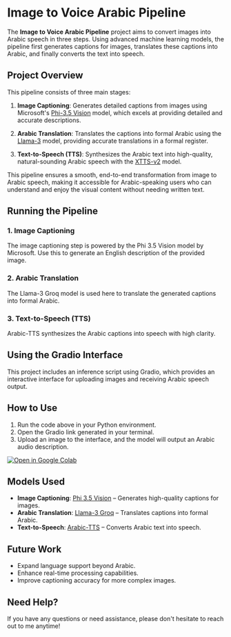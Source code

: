 # Image to Voice Arabic Pipeline

The **Image to Voice Arabic Pipeline** project aims to convert images into Arabic speech in three steps. Using advanced machine learning models, the pipeline first generates captions for images, translates these captions into Arabic, and finally converts the text into speech.

## Project Overview

This pipeline consists of three main stages:

1. **Image Captioning**: Generates detailed captions from images using Microsoft's [Phi-3.5 Vision](https://huggingface.co/microsoft/Phi-3.5-vision-instruct) model, which excels at providing detailed and accurate descriptions.
  
2. **Arabic Translation**: Translates the captions into formal Arabic using the [Llama-3](https://huggingface.co/Groq/Llama-3-Groq-8B-Tool-Use) model, providing accurate translations in a formal register.
  
3. **Text-to-Speech (TTS)**: Synthesizes the Arabic text into high-quality, natural-sounding Arabic speech with the [XTTS-v2](https://huggingface.co/coqui/XTTS-v2) model.

This pipeline ensures a smooth, end-to-end transformation from image to Arabic speech, making it accessible for Arabic-speaking users who can understand and enjoy the visual content without needing written text.



## Running the Pipeline

### 1. Image Captioning

The image captioning step is powered by the Phi 3.5 Vision model by Microsoft. Use this to generate an English description of the provided image.

### 2. Arabic Translation

The Llama-3 Groq model is used here to translate the generated captions into formal Arabic.

### 3. Text-to-Speech (TTS)

Arabic-TTS synthesizes the Arabic captions into speech with high clarity.

## Using the Gradio Interface

This project includes an inference script using Gradio, which provides an interactive interface for uploading images and receiving Arabic speech output.

## How to Use

1. Run the code above in your Python environment.
2. Open the Gradio link generated in your terminal.
3. Upload an image to the interface, and the model will output an Arabic audio description.

[![Open in Google Colab](https://colab.research.google.com/assets/colab-badge.svg)](https://colab.research.google.com/drive/1Yr3bmW8vzYLbxAwT67OgM7jhG6cx1KvN?usp=sharing)
## Models Used

- **Image Captioning**: [Phi 3.5 Vision](https://huggingface.co/microsoft/Phi-3.5-vision-instruct) – Generates high-quality captions for images.
- **Arabic Translation**: [Llama-3 Groq](https://huggingface.co/Groq/Llama-3-Groq-8B-Tool-Use) – Translates captions into formal Arabic.
- **Text-to-Speech**: [Arabic-TTS](https://huggingface.co/coqui/XTTS-v2) – Converts Arabic text into speech.

## Future Work

- Expand language support beyond Arabic.
- Enhance real-time processing capabilities.
- Improve captioning accuracy for more complex images.

## Need Help?

If you have any questions or need assistance, please don't hesitate to reach out to me anytime!
